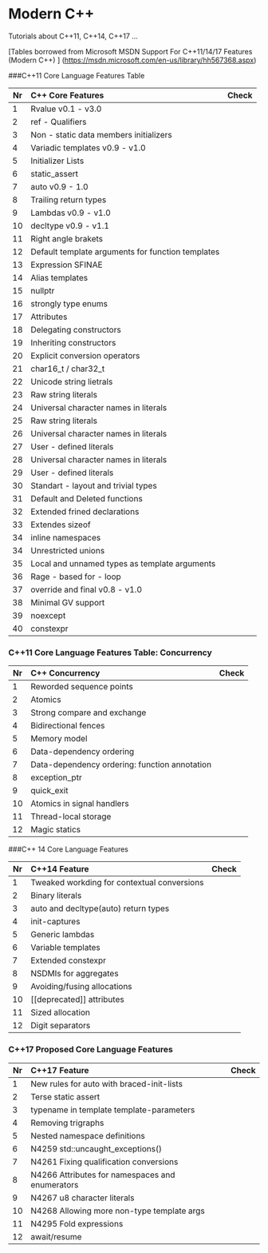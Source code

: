 # Modern C++

Tutorials about C++11, C++14, C++17 ...

[Tables borrowed from Microsoft MSDN Support For C++11/14/17 Features (Modern C++) ] (https://msdn.microsoft.com/en-us/library/hh567368.aspx)

###C++11 Core Language Features Table

| Nr        | C++ Core Features           | Check  |
| ------------- |:-------------| :-----:|
| 1	| Rvalue v0.1 - v3.0 | |
| 2	| ref - Qualifiers | |
| 3	| Non - static data members initializers | |
| 4	| Variadic templates v0.9 - v1.0 | |
| 5	| Initializer Lists | |
| 6	| static_assert | |
| 7	| auto v0.9 - 1.0 | |
| 8	| Trailing return types | |
| 9	| Lambdas v0.9 - v1.0 | |
| 10| decltype v0.9 - v1.1 | |
| 11| Right angle brakets | |
| 12| Default template arguments for function templates | |
| 13| Expression SFINAE | |
| 14| Alias templates | |
| 15| nullptr | |
| 16| strongly type enums | |
| 17| Attributes | |
| 18| Delegating constructors | |
| 19| Inheriting constructors | |
| 20| Explicit conversion operators | |
| 21| char16_t / char32_t | |
| 22| Unicode string lietrals | |
| 23| Raw string literals | |
| 24| Universal character names in literals | |
| 25| Raw string literals | |
| 26| Universal character names in literals | |
| 27| User - defined literals | |
| 28| Universal character names in literals | |
| 29| User - defined literals | |
| 30| Standart - layout and trivial types | |
| 31| Default and Deleted functions | |
| 32| Extended frined declarations | |
| 33| Extendes sizeof | |
| 34| inline namespaces | |
| 34| Unrestricted unions | |
| 35| Local and unnamed types as template arguments | |
| 36| Rage - based for - loop | |
| 37| override and final v0.8 - v1.0 | |
| 38| Minimal GV support | |
| 39| noexcept | |
| 40| constexpr | |

### C++11 Core Language Features Table: Concurrency

| Nr        | C++ Concurrency           | Check  |
| ------------- |:-------------| :-----:|
| 1	| Reworded sequence points | |
| 2	| Atomics| |
| 3	| Strong compare and exchange | |
| 4	| Bidirectional fences | |
| 5	| Memory model | |
| 6	| Data-dependency ordering | |
| 7	| Data-dependency ordering: function annotation | |
| 8	| exception_ptr | |
| 9	| quick_exit | |
| 10	| Atomics in signal handlers | |
| 11	| Thread-local storage | |
| 12	| Magic statics | |

###C++ 14 Core Language Features

| Nr        | C++14 Feature           | Check  |
| ------------- |:-------------| :-----:|
| 1	| Tweaked workding for contextual conversions | |
| 2	| Binary literals| |
| 3	| auto and decltype(auto) return types | |
| 4	| init-captures | |
| 5	| Generic lambdas | |
| 6	| Variable templates | |
| 7	| Extended constexpr | |
| 8	| NSDMIs for aggregates| |
| 9	| Avoiding/fusing allocations | |
| 10	| [[deprecated]] attributes | |
| 11	| Sized allocation | |
| 12	| Digit separators| |

### C++17 Proposed Core Language Features

| Nr        | C++17 Feature           | Check  |
| ------------- |:-------------| :-----:|
| 1	| New rules for auto with braced-init-lists | |
| 2	| Terse static assert| |
| 3	| typename in template template-parameters | |
| 4	| Removing trigraphs| |
| 5	| Nested namespace definitions | |
| 6	| N4259 std::uncaught_exceptions()| |
| 7	| N4261 Fixing qualification conversions| |
| 8	| N4266 Attributes for namespaces and enumerators| |
| 9	|N4267 u8 character literals | |
| 10	| N4268 Allowing more non-type template args | |
| 11	| N4295 Fold expressions| |
| 12	|await/resume| |

